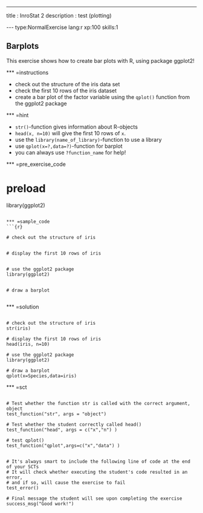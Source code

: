 ---
title       : InroStat 2
description : test (plotting)
  
--- type:NormalExercise lang:r xp:100 skills:1
## Barplots

This exercise shows how to create bar plots with R, using package ggplot2!
  
*** =instructions
- check out the structure of the iris data set
- check the first 10 rows of the iris dataset
- create a bar plot of the factor variable using the `qplot()` function from the ggplot2 package

*** =hint
- `str()`-function gives information about R-objects
- `head(x, n=10)` will give the first 10 rows of `x`.
- use the `library(name_of_library)`-function to use a library
- use `qplot(x=?,data=?)`-function for barplot
- you can always use `?function_name` for help!
  
*** =pre_exercise_code
# preload
library(ggplot2)
```

*** =sample_code
```{r}

# check out the structure of iris


# display the first 10 rows of iris


# use the ggplot2 package
library(ggplot2)


# draw a barplot


```

*** =solution
```{r}

# check out the structure of iris
str(iris)

# display the first 10 rows of iris
head(iris, n=10)

# use the ggplot2 package
library(ggplot2)

# draw a barplot
qplot(x=Species,data=iris)

```

*** =sct
```{r}

# Test whether the function str is called with the correct argument, object
test_function("str", args = "object")

# Test whether the student correctly called head()
test_function("head", args = c("x","n") )

# test qplot()
test_function("qplot",args=c("x","data") )


# It's always smart to include the following line of code at the end of your SCTs
# It will check whether executing the student's code resulted in an error, 
# and if so, will cause the exercise to fail
test_error()

# Final message the student will see upon completing the exercise
success_msg("Good work!")

```
